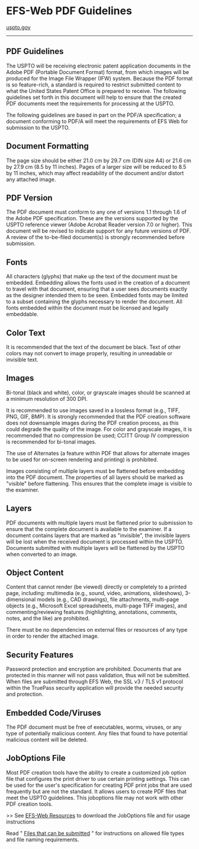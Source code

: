 # EFS-Web PDF Guidelines

[uspto.gov](https://www.uspto.gov/patents/apply/applying-online/efs-web-pdf-guidelines#)

------

## **PDF Guidelines**

The USPTO will be receiving electronic patent application documents in the  Adobe PDF (Portable Document Format) format, from which images will be  produced for the Image File Wrapper (IFW) system. Because the PDF format is so feature-rich, a standard is required to restrict submitted  content to what the United States Patent Office is prepared to receive.  The following guidelines set forth in this document will help to ensure  that the created PDF documents meet the requirements for processing at  the USPTO.

The following guidelines are based in part on the PDF/A specification; a document conforming to PDF/A will meet the  requirements of EFS Web for submission to the USPTO.

## **Document Formatting**

The page size should be either 21.0 cm by 29.7 cm (DIN size A4) or 21.6 cm  by 27.9 cm (8.5 by 11 inches). Pages of a larger size will be reduced to 8.5 by 11 inches, which may affect readability of the document and/or  distort any attached image.

## **PDF Version**

The PDF document must conform to any one of versions 1.1 through 1.6 of the Adobe PDF specification. These are the versions supported by the USPTO  reference viewer (Adobe Acrobat Reader version 7.0 or higher). This  document will be revised to indicate support for any future versions of  PDF. A review of the to-be-filed document(s) is strongly recommended  before submission.

## **Fonts**

All characters  (glyphs) that make up the text of the document must be embedded.  Embedding allows the fonts used in the creation of a document to travel  with that document, ensuring that a user sees documents exactly as the  designer intended them to be seen. Embedded fonts may be limited to a  subset containing the glyphs necessary to render the document. All fonts embedded within the document must be licensed and legally embeddable.

## **Color Text**

It is recommended that the text of the document be black. Text of other  colors may not convert to image properly, resulting in unreadable or  invisible text.

## **Images**

Bi-tonal (black and white), color, or grayscale images should be scanned at a minimum resolution of 300 DPI.

It is recommended to use images saved in a lossless format (e.g., TIFF,  PNG, GIF, BMP). It is strongly recommended that the PDF creation  software does not downsample images during the PDF creation process, as  this could degrade the quality of the image. For color and grayscale  images, it is recommended that no compression be used; CCITT Group IV  compression is recommended for bi-tonal images.

The use of  Alternates (a feature within PDF that allows for alternate images to be  used for on-screen rendering and printing) is prohibited.

Images  consisting of multiple layers must be flattened before embedding into  the PDF document. The properties of all layers should be marked as  "visible" before flattening. This ensures that the complete image is  visible to the examiner.

## **Layers**

PDF  documents with multiple layers must be flattened prior to submission to  ensure that the complete document is available to the examiner. If a  document contains layers that are marked as "invisible", the invisible  layers will be lost when the received document is processed within the  USPTO. Documents submitted with multiple layers will be flattened by the USPTO when converted to an image.

## **Object Content**

Content that cannot render (be viewed) directly or completely to a printed  page, including: multimedia (e.g., sound, video, animations,  slideshows), 3-dimensional models (e.g., CAD drawings), file  attachments, multi-page objects (e.g., Microsoft Excel spreadsheets,  multi-page TIFF images), and commenting/reviewing features  (highlighting, annotations, comments, notes, and the like) are  prohibited.

There must be no dependencies on external files or resources of any type in order to render the attached image.

## **Security Features**

Password protection and encryption are prohibited. Documents that are protected  in this manner will not pass validation, thus will not be submitted.  When files are submitted through EFS Web, the SSL v3 / TLS v1 protocol  within the TruePass security application will provide the needed  security and protection.

## **Embedded Code/Viruses**

The PDF document must be free of executables, worms, viruses, or any type  of potentially malicious content. Any files that found to have potential malicious content will be deleted.

## **JobOptions File**

Most PDF creation tools have the ability to create a customized job option  file that configures the print driver to use certain printing settings.  This can be used for the user's specification for creating PDF print  jobs that are used frequently but are not the standard. It allows users  to create PDF files that meet the USPTO guidelines. This joboptions file may not work with other PDF creation tools.  

 \>> See [EFS-Web Resources](https://www.uspto.gov/patents/apply/applying-online/efs-web-guidance-and-resources) to download the JobOptions file and for usage instructions

Read " [Files that can be submitted](https://www.uspto.gov/patents/apply/applying-online/files-be-submitted-naming-pdf-files) " for instructions on allowed file types and file naming requirements.

​          